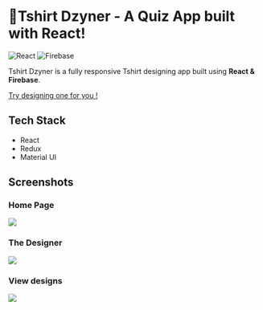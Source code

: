 # 🎽Tshirt Dzyner - A Quiz App built with React!

![React](https://img.shields.io/badge/React-17.0.2-61dafb)
![Firebase](https://img.shields.io/badge/Firebase-8.4.1-orange)


Tshirt Dzyner is a fully responsive Tshirt designing app built using **React & Firebase**.

[Try designing one for you !](http://tshirtapp.vercel.app)


## Tech Stack

- React
- Redux
- Material UI


## Screenshots

### Home Page
<img src="https://github.com/theneoterik/TshirtApp/blob/master/public/homee.png" />

### The Designer
<img src="https://github.com/theneoterik/TshirtApp/blob/master/public/dash.png" />

### View designs
<img src="https://github.com/theneoterik/TshirtApp/blob/master/public/view.png" />

